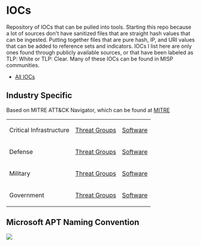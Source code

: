 # IOCs
Repository of IOCs that can be pulled into tools. Starting this repo because a lot of sources don't have sanitized files that are straight hash values that can be ingested. Putting together files that are pure hash, IP, and URI values that can be added to reference sets and indicators. IOCs I list here are only ones found through publicly available sources, or that have been labeled as TLP: White or TLP: Clear. Many of these IOCs can be found in MISP communities.
- <a href="https://github.com/PudgyDragon/IOCs/tree/main/All">All IOCs</a>

## Industry Specific
<p>Based on MITRE ATT&CK Navigator, which can be found at <a href="https://mitre-attack.github.io/attack-navigator/">MITRE</a></p>
<table>
  <tr>
    <td>
      <p>Critical Infrastructure</p>
    </td>
    <td>
      <a href="https://github.com/PudgyDragon/IOCs/blob/main/Critical%20Infrastructure/groups.md">Threat Groups</a>
    </td>
    <td>
      <a href="https://github.com/PudgyDragon/IOCs/blob/main/Critical%20Infrastructure/software.md">Software</a>
    </td>
  </tr>
  <tr>
    <td>
      <p>Defense</p>
    </td>
    <td>
      <a href="https://github.com/PudgyDragon/IOCs/blob/main/Defense/groups.md">Threat Groups</a>
    </td>
    <td>
      <a href="https://github.com/PudgyDragon/IOCs/blob/main/Defense/software.md">Software</a>
    </td>
  </tr>
  <tr>
    <td>
      <p>Military</p>
    </td>
    <td>
      <a href="https://github.com/PudgyDragon/IOCs/blob/main/Military/groups.md">Threat Groups</a>
    </td>
    <td>
      <a href="https://github.com/PudgyDragon/IOCs/blob/main/Military/software.md">Software</a>
    </td>
  </tr>
  <tr>
    <td>
      <p>Government</p>
    </td>
    <td>
      <a href="https://github.com/PudgyDragon/IOCs/blob/main/Government/groups.md">Threat Groups</a>
    </td>
    <td>
      <a href="https://github.com/PudgyDragon/IOCs/blob/main/Government/software.md">Software</a>
    </td>
  </tr>
</table>

## Microsoft APT Naming Convention
<img src="https://learn.microsoft.com/en-us/defender/media/threat-actor-naming/threat-actor-categories.png">

